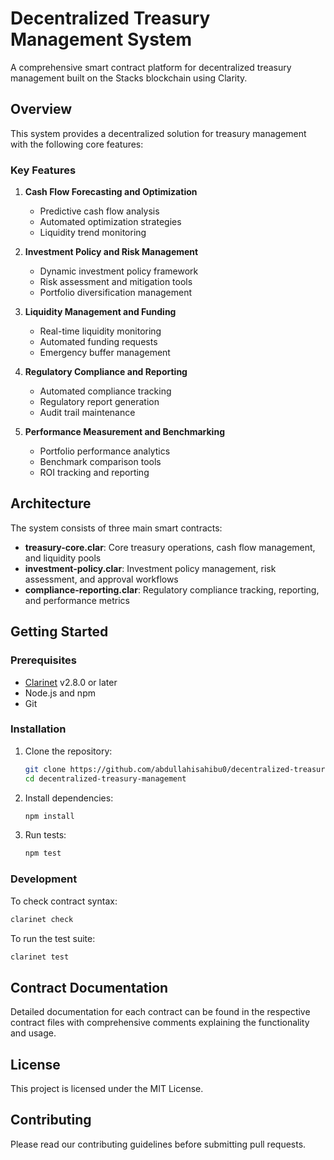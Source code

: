 # Decentralized Treasury Management System

A comprehensive smart contract platform for decentralized treasury management built on the Stacks blockchain using Clarity.

## Overview

This system provides a decentralized solution for treasury management with the following core features:

### Key Features

1. **Cash Flow Forecasting and Optimization**
   - Predictive cash flow analysis
   - Automated optimization strategies
   - Liquidity trend monitoring

2. **Investment Policy and Risk Management**
   - Dynamic investment policy framework
   - Risk assessment and mitigation tools
   - Portfolio diversification management

3. **Liquidity Management and Funding**
   - Real-time liquidity monitoring
   - Automated funding requests
   - Emergency buffer management

4. **Regulatory Compliance and Reporting**
   - Automated compliance tracking
   - Regulatory report generation
   - Audit trail maintenance

5. **Performance Measurement and Benchmarking**
   - Portfolio performance analytics
   - Benchmark comparison tools
   - ROI tracking and reporting

## Architecture

The system consists of three main smart contracts:

- **treasury-core.clar**: Core treasury operations, cash flow management, and liquidity pools
- **investment-policy.clar**: Investment policy management, risk assessment, and approval workflows
- **compliance-reporting.clar**: Regulatory compliance tracking, reporting, and performance metrics

## Getting Started

### Prerequisites

- [Clarinet](https://docs.hiro.so/clarinet/) v2.8.0 or later
- Node.js and npm
- Git

### Installation

1. Clone the repository:
   ```bash
   git clone https://github.com/abdullahisahibu0/decentralized-treasury-management.git
   cd decentralized-treasury-management
   ```

2. Install dependencies:
   ```bash
   npm install
   ```

3. Run tests:
   ```bash
   npm test
   ```

### Development

To check contract syntax:
```bash
clarinet check
```

To run the test suite:
```bash
clarinet test
```

## Contract Documentation

Detailed documentation for each contract can be found in the respective contract files with comprehensive comments explaining the functionality and usage.

## License

This project is licensed under the MIT License.

## Contributing

Please read our contributing guidelines before submitting pull requests.
